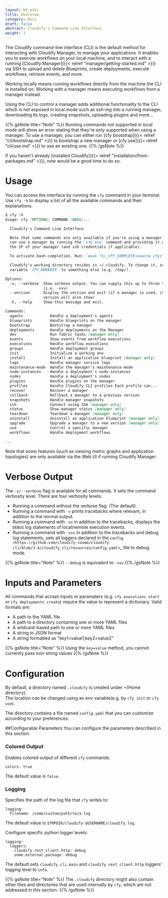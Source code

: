 ```yaml
---
layout: bt_wiki
title: Overview
category: Docs
draft: false
abstract: Cloudify's Command-Line Interface
weight: 1
---
```


The Cloudify command-line interface (CLI) is the default method for interacting with Cloudify Manager, to manage your applications. It enables you to execute workflows on your local machine, and to interact with a running [Cloudify Manager]({{< relref "manager/getting-started.md" >}}) via SSH to upload and delete Blueprints, create deployments, execute workflows, retrieve events, and more.

Working locally means running workflows directly from the machine the CLI is installed on. Working with a manager means executing workflows from a manager instead.

Using the CLI to control a manager adds additional functionality to the CLI which is not exposed in local mode such as ssh-ing into a running manager, downloading its logs, creating snapshots, uploading plugins and more...

{{% gsNote title="Note" %}}
Running commands not supported in local mode will show an error stating that they're only supported when using a manager. To use a manager, you can either run [cfy bootstrap]({{< relref "cli/bootstrap.md" >}}) to bootstrap a new manager or [cfy use]({{< relref "cli/use.md" >}}) to use an existing one.
{{% /gsNote %}}

If you haven't already [installed Cloudify]({{< relref "installation/from-packages.md" >}}), now would be a good time to do so.

# Usage

You can access the interface by running the `cfy` command in your terminal. Use `cfy -h` to display a list of all the available commands and their explanations.

```markdown
$ cfy -h
Usage: cfy [OPTIONS] COMMAND [ARGS]...

  Cloudify's Command Line Interface

  Note that some commands are only available if you're using a manager. You
  can use a manager by running the `cfy use` command and providing it with
  the IP of your manager (and ssh credentials if applicable).

  To activate bash-completion. Run: `eval "$(_CFY_COMPLETE=source cfy)"`

  Cloudify's working directory resides in ~/.cloudify. To change it, set the
  variable `CFY_WORKDIR` to something else (e.g. /tmp/).

Options:
  -v, --verbose  Show verbose output. You can supply this up to three times
                 (i.e. -vvv)
  --version      Display the version and exit (if a manager is used, its
                 version will also show)
  -h, --help     Show this message and exit.

Commands:
  agents            Handle a deployment's agents
  blueprints        Handle blueprints on the manager
  bootstrap         Bootstrap a manager
  deployments       Handle deployments on the Manager
  dev               Run fabric tasks [manager only]
  events            Show events from workflow executions
  executions        Handle workflow executions
  groups            Handle deployment groups
  init              Initialize a working env
  install           Install an application blueprint [manager only]
  logs              Handle manager service logs
  maintenance-mode  Handle the manager's maintenance-mode
  node-instances    Handle a deployment's node-instances
  nodes             Handle a deployment's nodes
  plugins           Handle plugins on the manager
  profiles          Handle Cloudify CLI profiles Each profile can...
  recover           Recover a manager
  rollback          Rollback a manager to a previous version
  snapshots         Handle manager snapshots
  ssh               Connect using SSH [manager only]
  status            Show manager status [manager only]
  teardown          Teardown a manager [manager only]
  uninstall         Uninstall an application blueprint [manager only]
  upgrade           Upgrade a manager to a new version [manager only]
  use               Control a specific manager
  workflows         Handle deployment workflows

...
```

Note that some features (such as viewing metric graphs and application topologies) are only available via the Web UI if running Cloudify Manager.


# Verbose Output

The ``-v/--verbose`` flag is available for all commands. It sets the command verbosity level. There are four verbosity levels:

* Running a command without the verbose flag. (The default).
* Running a command with ``-v`` prints tracebacks where relevant, in addition to the normal output.
* Running a command with ``-vv`` in addition to the tracebacks, displays the ``DEBUG`` log statements of local/remote execution events.
* Running a command with ``-vvv`` in addition to the tracebacks and debug log statements, sets all loggers declared in the `config <https://github.com/cloudify-cosmo/cloudify-cli/blob/3.4/cloudify_cli/resources/config.yaml>`_ file to debug mode.

{{% gsNote title="Note" %}}
``--debug`` is equivalent to ``-vvv``
{{% /gsNote %}}


# Inputs and Parameters

All commands that accept inputs or paramaters (e.g. `cfy executions start` or `cfy deployments create`) require the value to represent a dictionary. Valid formats are:

 * A path to the YAML file
 * A path to a directory containing one or more YAML files
 * A wildcard-based path to one or more YAML files
 * A string in JSON format
 * A string formatted as "key1=value1;key2=value2"

{{% gsNote title="Note" %}}
Using the `key=value` method, you cannot currently pass non-string values
{{% /gsNote %}}


# Configuration

By default, a directory named `.cloudify` is created under ~(Home directory).<br>
The location can be changed using an env variable(e.g. by `cfy init` or `cfy use`). 

The directory contains a file named `config.yaml` that you can customize according to your preferences. 

##Configurable Parameters
You can configure the parameters described in this section.

### Colored Output

Enables colored output of different `cfy` commands:

```
colors: true
```

The default value is `false`.

### Logging

Specifies the path of the log file that `cfy` writes to:

```
logging:
  filename: /some/custom/path/to/a.log
```

The default value is `$TMPDIR/cloudify-$USERNAME/cloudify.log`.

Configure specific python logger levels:

```
logging:
  loggers:
    cloudify.rest_client.http: debug
    some.external.package: debug
```

The default sets `cloudify.cli.main` and `cloudify.rest_client.http` loggers' logging level to `info`.

{{% gsNote title="Note" %}}
The `.cloudify` directory might also contain other files and directories that are used internally by `cfy`, which are not addressed in this section.
{{% /gsNote %}}
